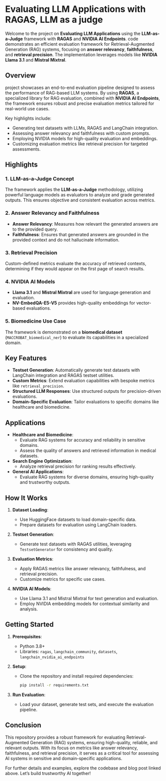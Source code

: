 # Evaluating LLM Applications with RAGAS, LLM as a judge

Welcome to the project on **Evaluating LLM Applications** using the **LLM-as-a-Judge** framework with **RAGAS** and **NVIDIA AI Endpoints**. code demonstrates an efficient evaluation framework for Retrieval-Augmented Generation (RAG) systems, focusing on **answer relevancy**, **faithfulness**, and **retrieval precision**. The implementation leverages models like **NVIDIA Llama 3.1** and **Mistral Mixtral**.

## Overview

project showcases an end-to-end evaluation pipeline designed to assess the performance of RAG-based LLM systems. By using **RAGAS**, a specialized library for RAG evaluation, combined with **NVIDIA AI Endpoints**, the framework ensures robust and precise evaluation metrics tailored for real-world use cases. 

Key highlights include:
- Generating test datasets with LLMs, RAGAS and LangChain integration.
- Assessing answer relevancy and faithfulness with custom prompts.
- Employing NVIDIA models for high-quality evaluation and embeddings.
- Customizing evaluation metrics like retrieval precision for targeted assessments.

## Highlights

### 1. **LLM-as-a-Judge Concept**
The framework applies the **LLM-as-a-Judge** methodology, utilizing powerful language models as evaluators to analyze and grade generated outputs. This ensures objective and consistent evaluation across metrics.

### 2. **Answer Relevancy and Faithfulness**
- **Answer Relevancy**: Measures how relevant the generated answers are to the provided query.
- **Faithfulness**: Ensures that generated answers are grounded in the provided context and do not hallucinate information.

### 3. **Retrieval Precision**
Custom-defined metrics evaluate the accuracy of retrieved contexts, determining if they would appear on the first page of search results.

### 4. **NVIDIA AI Models**
- **Llama 3.1** and **Mistral Mixtral** are used for language generation and evaluation.
- **NV-EmbedQA-E5-V5** provides high-quality embeddings for vector-based evaluations.

### 5. **Biomedicine Use Case**
The framework is demonstrated on a **biomedical dataset** (`MACCROBAT_biomedical_ner`) to evaluate its capabilities in a specialized domain.

## Key Features

- **Testset Generation**: Automatically generate test datasets with LangChain integration and RAGAS testset utilities.
- **Custom Metrics**: Extend evaluation capabilities with bespoke metrics like `retrieval_precision`.
- **Structured LLM Responses**: Use structured outputs for precision-driven evaluations.
- **Domain-Specific Evaluation**: Tailor evaluations to specific domains like healthcare and biomedicine.

## Applications

- **Healthcare and Biomedicine**:
  - Evaluate RAG systems for accuracy and reliability in sensitive domains.
  - Assess the quality of answers and retrieved information in medical datasets.
- **Search Engine Optimization**:
  - Analyze retrieval precision for ranking results effectively.
- **General AI Applications**:
  - Evaluate RAG systems for diverse domains, ensuring high-quality and trustworthy outputs.

## How It Works

1. **Dataset Loading**:
   - Use HuggingFace datasets to load domain-specific data.
   - Prepare datasets for evaluation using LangChain loaders.

2. **Testset Generation**:
   - Generate test datasets with RAGAS utilities, leveraging `TestsetGenerator` for consistency and quality.

3. **Evaluation Metrics**:
   - Apply RAGAS metrics like answer relevancy, faithfulness, and retrieval precision.
   - Customize metrics for specific use cases.

4. **NVIDIA AI Models**:
   - Use Llama 3.1 and Mistral Mixtral for text generation and evaluation.
   - Employ NVIDIA embedding models for contextual similarity and analysis.

## Getting Started

1. **Prerequisites**:
   - Python 3.8+
   - Libraries: `ragas`, `langchain_community`, `datasets`, `langchain_nvidia_ai_endpoints`

2. **Setup**:
   - Clone the repository and install required dependencies:
     ```bash
     pip install -r requirements.txt
     ```

3. **Run Evaluation**:
   - Load your dataset, generate test sets, and execute the evaluation pipeline.

## Conclusion

This repository provides a robust framework for evaluating Retrieval-Augmented Generation (RAG) systems, ensuring high-quality, reliable, and relevant outputs. With its focus on metrics like answer relevancy, faithfulness, and retrieval precision, it serves as a critical tool for assessing AI systems in sensitive and domain-specific applications.

For further details and examples, explore the codebase and blog post linked above. Let’s build trustworthy AI together!
